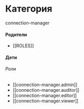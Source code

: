 # Категория

connection-manager


#### Родители

- [[ROLES]]


#### Дети

###### Роли
- [[connection-manager.admin]]
- [[connection-manager.auditor]]
- [[connection-manager.editor]]
- [[connection-manager.viewer]]
